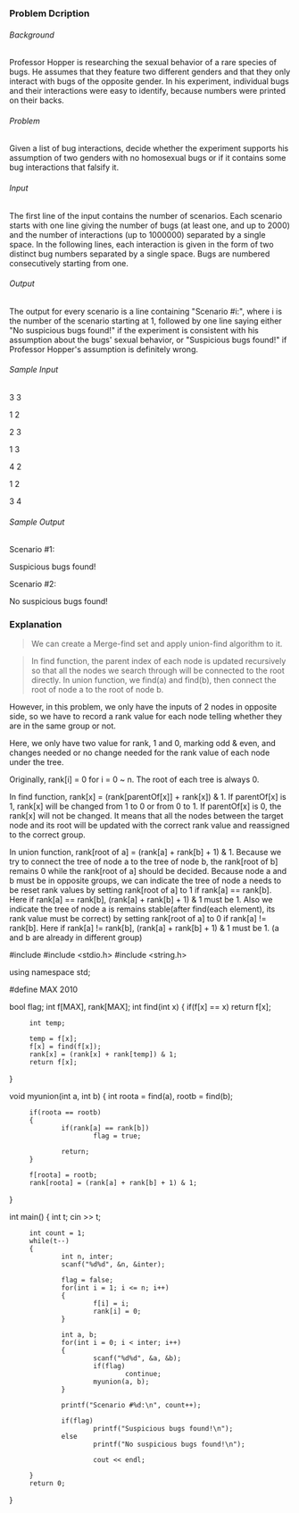 ### Problem Dcription

###### Background 
Professor Hopper is researching the sexual behavior of a rare species of bugs. He assumes that they feature two different genders and that they only interact with bugs of the opposite gender. In his experiment, individual bugs and their interactions were easy to identify, because numbers were printed on their backs. 

###### Problem 
Given a list of bug interactions, decide whether the experiment supports his assumption of two genders with no homosexual bugs or if it contains some bug interactions that falsify it.
 

###### Input
The first line of the input contains the number of scenarios. Each scenario starts with one line giving the number of bugs (at least one, and up to 2000) and the number of interactions (up to 1000000) separated by a single space. In the following lines, each interaction is given in the form of two distinct bug numbers separated by a single space. Bugs are numbered consecutively starting from one.
 

###### Output
The output for every scenario is a line containing "Scenario #i:", where i is the number of the scenario starting at 1, followed by one line saying either "No suspicious bugs found!" if the experiment is consistent with his assumption about the bugs' sexual behavior, or "Suspicious bugs found!" if Professor Hopper's assumption is definitely wrong.


###### Sample Input
3 3

1 2

2 3

1 3

4 2

1 2

3 4
 

###### Sample Output
Scenario #1:

Suspicious bugs found!

Scenario #2:

No suspicious bugs found!


### Explanation

> We can create a Merge-find set and apply union-find algorithm to it.

> In find function, the parent index of each node is updated recursively so that all the nodes we search through will be connected to the root directly.
> In union function, we find(a) and find(b), then connect the root of node a to the root of node b.

However, in this problem, we only have the inputs of 2 nodes in opposite side, so we have to record a rank value for each node telling whether they are in the same group or not.

Here, we only have two value for rank, 1 and 0, marking odd & even, and changes needed or no change needed for the rank value of each node under the tree.

Originally, rank[i] = 0 for i = 0 ~ n.
The root of each tree is always 0.

In find function, rank[x] = (rank[parentOf[x]] + rank[x]) & 1.
If parentOf[x] is 1, rank[x] will be changed from 1 to 0 or from 0 to 1. If parentOf[x] is 0, the rank[x] will not be changed.
It means that all the nodes between the target node and its root will be updated with the correct rank value and reassigned to the correct group. 

In union function, rank[root of a] = (rank[a] + rank[b] + 1) & 1. 
Because we try to connect the tree of node a to the tree of node b, the rank[root of b] remains 0 while the rank[root of a] should be decided. 
Because node a and b must be in opposite groups, we can indicate the tree of node a needs to be reset rank values by setting rank[root of a] to 1 if rank[a] == rank[b].
Here if rank[a] == rank[b], (rank[a] + rank[b] + 1) & 1 must be 1.
Also we indicate the tree of node a is remains stable(after find(each element), its rank value must be correct) by setting rank[root of a] to 0 if rank[a] != rank[b].
Here if rank[a] != rank[b], (rank[a] + rank[b] + 1) & 1 must be 1. (a and b are already in different group)


  #include <iostream>
 #include <stdio.h>
 #include <string.h>
 
 using namespace std;
 
 #define MAX 2010
 
 bool flag;
 int f[MAX], rank[MAX];
 int find(int x)
 {
         if(f[x] == x)
                 return f[x];
 
         int temp;
 
         temp = f[x];
         f[x] = find(f[x]);
         rank[x] = (rank[x] + rank[temp]) & 1;
         return f[x];
 }
 
 void myunion(int a, int b)
 {
         int roota = find(a), rootb = find(b);
 
         if(roota == rootb)
         {
                 if(rank[a] == rank[b])
                         flag = true;
 
                 return;
         }
 
         f[roota] = rootb;
         rank[roota] = (rank[a] + rank[b] + 1) & 1;
 }
 
 int main()
 {
         int t;
         cin >> t;
 
         int count = 1;
         while(t--)
         {
                 int n, inter;
                 scanf("%d%d", &n, &inter);
 
                 flag = false;
                 for(int i = 1; i <= n; i++)
                 {
                         f[i] = i;
                         rank[i] = 0;
                 }
 
                 int a, b;
                 for(int i = 0; i < inter; i++)
                 {
                         scanf("%d%d", &a, &b);
                         if(flag)
                                 continue;
                         myunion(a, b);
                 }
 
                 printf("Scenario #%d:\n", count++);
 
                 if(flag)
                         printf("Suspicious bugs found!\n");
                 else
                         printf("No suspicious bugs found!\n");
 
                         cout << endl;
 
         }
         return 0;
 }

